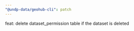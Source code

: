 ```yaml
---
"@undp-data/geohub-cli": patch
---
```


feat: delete dataset_permission table if the dataset is deleted
